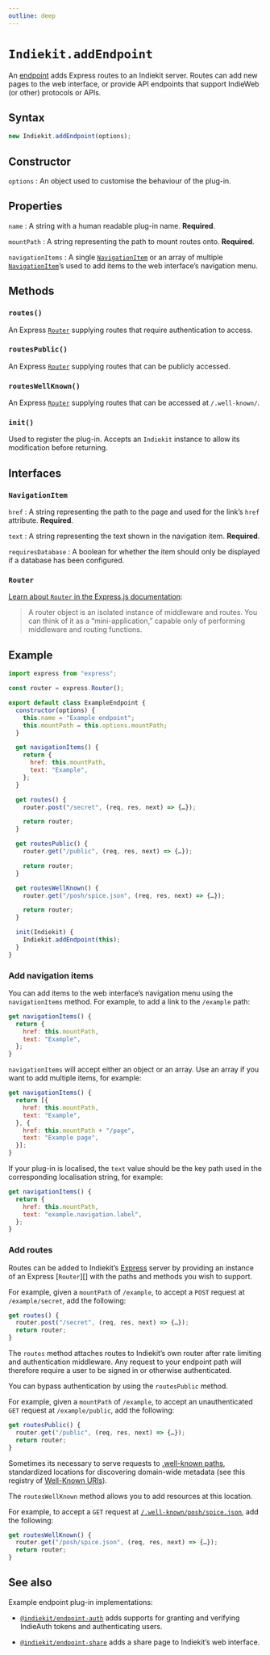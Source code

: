 ```yaml
---
outline: deep
---
```


# `Indiekit.addEndpoint`

An [endpoint](../../concepts.md#endpoint) adds Express routes to an Indiekit server. Routes can add new pages to the web interface, or provide API endpoints that support IndieWeb (or other) protocols or APIs.

## Syntax

```js
new Indiekit.addEndpoint(options);
```

## Constructor

`options`
: An object used to customise the behaviour of the plug-in.

## Properties

`name`
: A string with a human readable plug-in name. **Required**.

`mountPath`
: A string representing the path to mount routes onto. **Required**.

`navigationItems`
: A single [`NavigationItem`](#navigationitem) or an array of multiple [`NavigationItem`](#navigationitem)’s used to add items to the web interface’s navigation menu.

## Methods

### `routes()`

An Express [`Router`](#router) supplying routes that require authentication to access.

### `routesPublic()`

An Express [`Router`](#router) supplying routes that can be publicly accessed.

### `routesWellKnown()`

An Express [`Router`](#router) supplying routes that can be accessed at `/.well-known/`.

### `init()`

Used to register the plug-in. Accepts an `Indiekit` instance to allow its modification before returning.

## Interfaces

### `NavigationItem`

`href`
: A string representing the path to the page and used for the link’s `href` attribute. **Required**.

`text`
: A string representing the text shown in the navigation item. **Required**.

`requiresDatabase`
: A boolean for whether the item should only be displayed if a database has been configured.

### `Router`

[Learn about `Router` in the Express.js documentation](https://expressjs.com/en/4x/api.html#router):

> A router object is an isolated instance of middleware and routes. You can think of it as a “mini-application,” capable only of performing middleware and routing functions.

## Example

```js
import express from "express";

const router = express.Router();

export default class ExampleEndpoint {
  constructor(options) {
    this.name = "Example endpoint";
    this.mountPath = this.options.mountPath;
  }

  get navigationItems() {
    return {
      href: this.mountPath,
      text: "Example",
    };
  }

  get routes() {
    router.post("/secret", (req, res, next) => {…});

    return router;
  }

  get routesPublic() {
    router.get("/public", (req, res, next) => {…});

    return router;
  }

  get routesWellKnown() {
    router.get("/posh/spice.json", (req, res, next) => {…});

    return router;
  }

  init(Indiekit) {
    Indiekit.addEndpoint(this);
  }
}
```

### Add navigation items

You can add items to the web interface’s navigation menu using the `navigationItems` method. For example, to add a link to the `/example` path:

```js
get navigationItems() {
  return {
    href: this.mountPath,
    text: "Example",
  };
}
```

`navigationItems` will accept either an object or an array. Use an array if you want to add multiple items, for example:

```js
get navigationItems() {
  return [{
    href: this.mountPath,
    text: "Example",
  }, {
    href: this.mountPath + "/page",
    text: "Example page",
  }];
}
```

If your plug-in is localised, the `text` value should be the key path used in the corresponding localisation string, for example:

```js
get navigationItems() {
  return {
    href: this.mountPath,
    text: "example.navigation.label",
  };
}
```

### Add routes

Routes can be added to Indiekit’s [Express](https://expressjs.com) server by providing an instance of an Express [`Router`][] with the paths and methods you wish to support.

For example, given a `mountPath` of `/example`, to accept a `POST` request at `/example/secret`, add the following:

```js
get routes() {
  router.post("/secret", (req, res, next) => {…});
  return router;
}
```

The `routes` method attaches routes to Indiekit’s own router after rate limiting and authentication middleware. Any request to your endpoint path will therefore require a user to be signed in or otherwise authenticated.

You can bypass authentication by using the `routesPublic` method.

For example, given a `mountPath` of `/example`, to accept an unauthenticated `GET` request at `/example/public`, add the following:

```js
get routesPublic() {
  router.get("/public", (req, res, next) => {…});
  return router;
}
```

Sometimes its necessary to serve requests to [.well-known paths](https://tools.ietf.org/html/rfc5785), standardized locations for discovering domain-wide metadata (see this registry of [Well-Known URIs](https://www.iana.org/assignments/well-known-uris/well-known-uris.xhtml)).

The `routesWellKnown` method allows you to add resources at this location.

For example, to accept a `GET` request at [`/.well-known/posh/spice.json`](https://www.rfc-editor.org/rfc/rfc7711.html), add the following:

```js
get routesWellKnown() {
  router.get("/posh/spice.json", (req, res, next) => {…});
  return router;
}
```

## See also

Example endpoint plug-in implementations:

- [`@indiekit/endpoint-auth`](https://github.com/getindiekit/indiekit/tree/main/packages/endpoint-auth) adds supports for granting and verifying IndieAuth tokens and authenticating users.

- [`@indiekit/endpoint-share`](https://github.com/getindiekit/indiekit/tree/main/packages/endpoint-share) adds a share page to Indiekit’s web interface.
